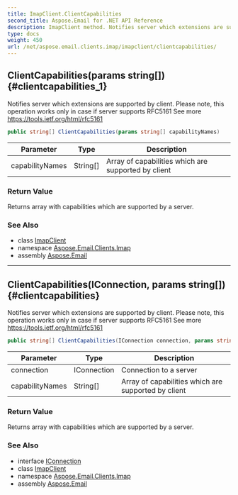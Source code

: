 ```yaml
---
title: ImapClient.ClientCapabilities
second_title: Aspose.Email for .NET API Reference
description: ImapClient method. Notifies server which extensions are supported by client. Please note this operation works only in case if server supports RFC5161 See more https//tools.ietf.org/html/rfc5161
type: docs
weight: 450
url: /net/aspose.email.clients.imap/imapclient/clientcapabilities/
---
```

## ClientCapabilities(params string[]) {#clientcapabilities_1}

Notifies server which extensions are supported by client. Please note, this operation works only in case if server supports RFC5161 See more https://tools.ietf.org/html/rfc5161

```csharp
public string[] ClientCapabilities(params string[] capabilityNames)
```

| Parameter | Type | Description |
| --- | --- | --- |
| capabilityNames | String[] | Array of capabilities which are supported by client |

### Return Value

Returns array with capabilities which are supported by a server.

### See Also

* class [ImapClient](../)
* namespace [Aspose.Email.Clients.Imap](../../imapclient/)
* assembly [Aspose.Email](../../../)

---

## ClientCapabilities(IConnection, params string[]) {#clientcapabilities}

Notifies server which extensions are supported by client. Please note, this operation works only in case if server supports RFC5161 See more https://tools.ietf.org/html/rfc5161

```csharp
public string[] ClientCapabilities(IConnection connection, params string[] capabilityNames)
```

| Parameter | Type | Description |
| --- | --- | --- |
| connection | IConnection | Connection to a server |
| capabilityNames | String[] | Array of capabilities which are supported by client |

### Return Value

Returns array with capabilities which are supported by a server.

### See Also

* interface [IConnection](../../../aspose.email.clients/iconnection/)
* class [ImapClient](../)
* namespace [Aspose.Email.Clients.Imap](../../imapclient/)
* assembly [Aspose.Email](../../../)


